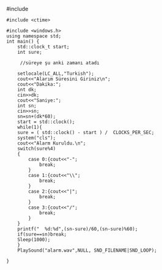 #include <iostream>
	
	#include <ctime>
	
	#include <windows.h>
	using namespace std;
	int main() {
	    std::clock_t start;
	    int sure;
	
	     //süreye şu anki zamanı atadı
	
	    setlocale(LC_ALL,"Turkish");
		cout<<"Alarım Süresini Giriniz\n";
		cout<<"Dakika:";
		int dk;
		cin>>dk;
		cout<<"Saniye:";
		int sn;
		cin>>sn;
		sn=sn+(dk*60);
		start = std::clock();
		while(1){
	    sure = ( std::clock() - start ) /  CLOCKS_PER_SEC;
	    system("cls");
	    cout<<"Alarm Kuruldu.\n";
	    switch(sure%4)
	    {
	    	case 0:{cout<<"-";
				break;
			}
			case 1:{cout<<"\\";
				break;
			}
			case 2:{cout<<"|";
				break;
			}
			case 3:{cout<<"/";
				break;
			}
		}
		printf("  %d:%d",(sn-sure)/60,(sn-sure)%60);
		if(sure==sn)break;
		Sleep(1000);
		}
		PlaySound("alarm.wav",NULL, SND_FILENAME|SND_LOOP);
	  
	}
